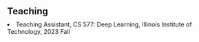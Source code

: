 <h1 id="teaching"></h1>

<h2 style="margin: 60px 0px 10px;">Teaching</h2>

<li>
Teaching Assistant, CS 577: Deep Learning, Illinois Institute of Technology, 2023 Fall
</li>

